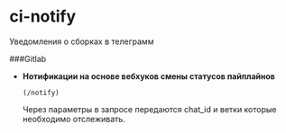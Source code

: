 # ci-notify

Уведомления о сборках в телеграмм

###Gitlab

* **Нотификации на основе вебхуков смены статусов пайплайнов**

   `(/notify)`

   Через параметры в запросе передаются chat_id и ветки которые необходимо отслеживать.
   

